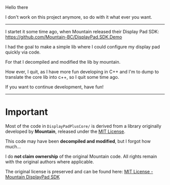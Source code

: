 Hello there

I don't work on this project anymore, so do with it what ever you want.

---

I startet it some time ago, when Mountain released their Display Pad SDK: https://github.com/Mountain-BC/DisplayPad.SDK.Demo

I had the goal to make a simple lib where I could configure my display pad quickly via code.

For that I decompiled and modified the lib by mountain.

How ever, I quit, as I have more fun developing in C++ and I'm to dump to translate the core lib into c++, so I quit some time ago.

If you want to continue development, have fun!

---

# Important

Most of the code in `DisplayPadPlusCore/` is derived from a library originally developed by **Mountain**, released under the [MIT License](https://github.com/Mountain-BC/DisplayPad.SDK.Demo/blob/main/LICENSE).

This code may have been **decompiled and modified**, but I forgot how much...

I do **not claim ownership** of the original Mountain code. All rights remain with the original authors where applicable.

The original license is preserved and can be found here:
[MIT License - Mountain DisplayPad SDK](https://github.com/Mountain-BC/DisplayPad.SDK.Demo/blob/main/LICENSE)
